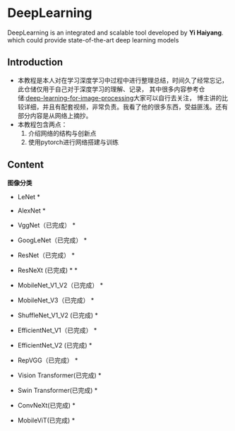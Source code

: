 # DeepLearning

DeepLearning is an integrated and scalable tool developed by **Yi Haiyang**. 
which could provide state-of-the-art deep learning models

## Introduction

* 本教程是本人对在学习深度学习中过程中进行整理总结，时间久了经常忘记，此仓储仅用于自己对于深度学习的理解、记录，
其中很多内容参考仓储:[deep-learning-for-image-processing](https://github.com/WZMIAOMIAO/deep-learning-for-image-processing)大家可以自行去关注，
博主讲的比较详细，并且有配套视频，非常负责。我看了他的很多东西，受益匪浅。还有部分内容是从网络上摘抄。
* 本教程包含两点：
    1. 介绍网络的结构与创新点
    2. 使用pytorch进行网络搭建与训练

## Content

**图像分类**
  * LeNet
    * 

  * AlexNet
    * 


  * VggNet（已完成）
    * 


  * GoogLeNet（已完成）
    *


  * ResNet（已完成）
    * 


  * ResNeXt (已完成)
    * 
    * 

  * MobileNet_V1_V2（已完成）
    * 


  * MobileNet_V3（已完成）
    * 


  * ShuffleNet_V1_V2 (已完成)
    * 


  * EfficientNet_V1（已完成）
    * 


  * EfficientNet_V2 (已完成)
    * 

  
  * RepVGG（已完成）
    * 

  * Vision Transformer(已完成)
    * 


  * Swin Transformer(已完成)
    * 


  * ConvNeXt(已完成)
    * 


  * MobileViT(已完成)
    * 
